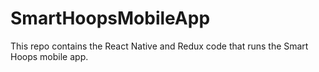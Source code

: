 # SmartHoopsMobileApp
This repo contains the React Native and Redux code that runs the Smart Hoops mobile app. 
